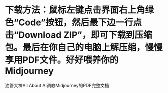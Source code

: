 # 下载方法：鼠标左键点击界面右上角绿色“Code”按钮，然后最下边一行点击“Download ZIP”，即可下载到压缩包。最后在你自己的电脑上解压缩，慢慢享用PDF文件。好好喂养你的Midjourney
油管大神All About AI调教Midjourney的PDF完整文档
